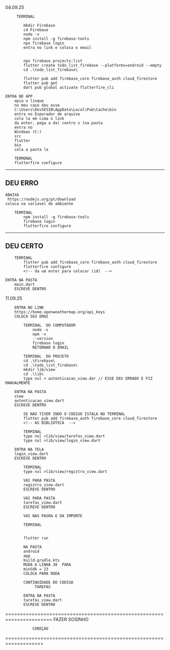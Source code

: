 04.09.25        
        
         TERMINAL
 <!-- cria a pasta  -->
            mkdir Firebase 
            cd Firebase
            node -v
            npm install -g firebase-tools
            npx firebase login
            entra no link e coloca o email 


            npx firebase projects:list
            flutter create todo_list_firebase --platforms=android --empty
            cd .\todo_list_firebase\ 
<!--  abaixa as biblioteca  -->            
            flutter pub add firebase_core firebase_auth cloud_firestore  
            flutter pub get
            dart pub global activate flutterfire_cli

    ENTRA NO APP
        opia o linque 
        no meu caso deu esse 
        C:\Users\DevSESIB\AppData\Local\Pub\Cache\bin
        entra no Exporador de arquivo 
        cola la em cima o link
        da enter, pega a da( contro x )na pasta 
        entra no 
        Windows (C:)
        src
        flutter
        bin
        cola a pasta la 

        TERMONAL
        flutterfire configure
---------------------------------------------------------------------------
DEU ERRO
---------------------------------------------------------------------------
    ABAIXA
     https://nodejs.org/pt/download
    coloca na variavel de ambiente 

        TERMINAL 
            npm install -g firebase-tools
            firebase login
            flutterfire configure

----------------------------------------------------------------------
DEU CERTO 
-----------------------------------------------------------------------
        TERMINAL
            flutter pub add firebase_core firebase_auth cloud_firestore
            flutterfire configure
            <!-- da um enter para colocar (id)  -->

    ENTRA NA PASTA 
        main.dart
        ESCREVE DENTRO 


11.09.25

        ENTRA NO LINK
        https://home.openweathermap.org/api_keys
        COLOCA SEU EMAI

            TERMINAL  DO COMPUTADOR 
                node -v
                npm -v
                --version
                firebase login
                RETORNAR O EMAIL 

            TERMINAL  DO PROJETO
            cd .\Firebase\
            cd .\todo_list_firebase\
            mkdir lib/view                
            cd .\lib\
            type nul > autenticacao_view.dar // ESSE DEU ERRADO E FIZ MANUALMENTE 
            
        ENTRA NA PASTA 
        view
        autenticacao_view.dart
        ESCREVE DENTRO

            SE NAO TIVER INDO O CODIGO ISTALA NO TERMINAL 
            flutter pub add firebase_auth firebase_core cloud_firestore
            <!-- AS BIBLIOTECA  -->

            TERMINAL
            type nul >lib/view/tarefas_view.dart
            type nul >lib/view/login_view.dart

        ENTRA NA TELA 
        login_view.dart
        ESCREVE DENTRO 
 <!-- SO QUE NO autenticacao_view.dart TEM QUE IMPORTAR AS TELAS PARA TIRA O ERRO -->

            TERMINAL 
            type nul >lib/view/registro_view.dart

            VAI PARA PASTA 
            registro_view.dart
            ESCREVE DENTRO

<!-- SO QUE NO login_view.dart TEM QUE IMPORTAR A TELA registro_view.dart PARA TIRA O ERRO -->

            VAI PARA PASTA
            tarefas_view.dart
            ESCREVE DENTRO

            VAI NAS PASRA E DA IMPORTE 

            TERMINAL 

            
            flutter run 

            NA PASTA 
            android
            app
            build.gradle.kts
            MUDA A LINHA 30  PARA 
            minSdk = 23
            COLOCA PARA RODA 

            CONTINUIDADE DO CODIGO 
                 TAREFAS 

            ENTRA NA PASTA 
            tarefas_view.dart
            ESCREVE DENTRO 

======================================================================
            FAZER SOSINHO
<!-- método para atualizar status da tareda  -->
 <!-- metodo para deletar tarefa -->
                COREÇÃO 
===================================================================